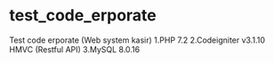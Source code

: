 # test_code_erporate
Test code erporate (Web system kasir)
1.PHP 7.2
2.Codeigniter v3.1.10 HMVC (Restful API)
3.MySQL 8.0.16

